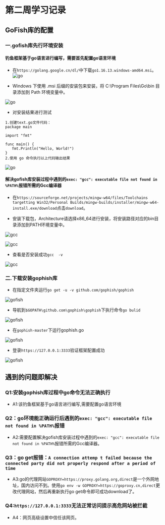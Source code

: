 # 第二周学习记录

## GoFish库的配置

### 一.gofish库先行环境安装
#### 钓鱼框架基于go语言进行编写，需要首先配置go语言环境
- 在`https://golang.google.cn/dl/`中下载`go1.16.13.windows-amd64.msi`。
![go](img/go1.png)

- Windows 下使用 .msi 后缀的安装包来安装，将 C:\Program Files\Go\bin 目录添加到 Path 环境变量中。

![go](img/go1.png)


- 对安装结果进行测试
```
1.创建text.go文件代码：
package main

import "fmt"

func main() {
   fmt.Println("Hello, World!")
}
2.使用 go 命令执行以上代码输出结果
```

![go](img/go.png)

#### 解决gofish库安装过程中遇到的`exec: "gcc": executable file not found in %PATH%`报错所需的Gcc编译器
- 在`https://sourceforge.net/projects/mingw-w64/files/Toolchains targetting Win32/Personal Builds/mingw-builds/installer/mingw-w64-install.exe/download`点击`download`。

- 安装下载包，Architecture请选择x86_64进行安装，将安装路径对应的bin目录添加到PATH环境变量中。

![gcc](img/gcc1.png)

![gcc](img/gcc2.png)

- 查看是否安装成功`gcc  -v`

![gcc](img/gcc3.png)


### 二.下载安装gophish库
- 在指定文件夹运行`go get -u -v github.com/gophish/gophish`

![gofish](img/gofish1.png)

- 导航到`$GOPATH\github.com\gophish\gophish`下执行命令`go bulid`

![gofish](img/gofish2.png)

- 在`gophish-master`下运行gophish.go

![gofish](img/gofish3.png)

- 登录`https://127.0.0.1:3333`验证框架配置成功

![gofish](img/gofish4.png)


## 遇到的问题即解决
### Q1:安装gophish库过程中go命令无法正确执行
- A1:该钓鱼框架基于go语言进行编写,需要配置go语言环境

### Q2：go环境能正确运行后遇到的`exec: "gcc": executable file not found in %PATH%`报错
- A2:需要配置解决gofish库安装过程中遇到的`exec: "gcc": executable file not found in %PATH%`报错所需的Gcc编译器。

### Q3：go get报错：`A connection attemp t failed because the connected party did not properly respond after a period of time`
- A3:go的代理网站`GOPROXY=https://proxy.golang.org,direct`是一个外网地址，国内访问不到。使用`go env -w GOPROXY=https://goproxy.cn,direct`更改代理网站，然后再重新执行go get命令即可成功download了。

### Q4:`https://127.0.0.1:3333`无法正常访问提示高危网站被拦截
- A4：网页高级设置中信任该网页。